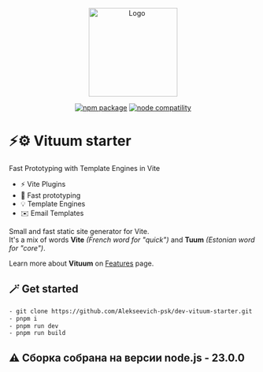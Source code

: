 <p align="center">
  <a href="https://vituum.dev/" target="_blank" rel="noopener noreferrer">
    <img width="180" src="https://avatars.githubusercontent.com/u/109584961" alt="Logo">
  </a>
</p>
<p align="center">
  <a href="https://npmjs.com/package/vituum"><img src="https://img.shields.io/npm/v/vituum.svg" alt="npm package"></a>
  <a href="https://nodejs.org/en/about/releases/"><img src="https://img.shields.io/node/v/vituum.svg" alt="node compatility"></a>
</p>

# ⚡⚙️ Vituum starter

Fast Prototyping with Template Engines in Vite

- ⚡ Vite Plugins
- 🚀️ Fast prototyping
- 💡 Template Engines
- ✉️ Email Templates

Small and fast static site generator for Vite.<br>
It's a mix of words **Vite** _(French word for "quick")_ and **Tuum** _(Estonian word for "core")_.<br>

Learn more about **Vituum** on [Features](https://vituum.dev/guide/features.html) page.

## 🪄 Get started

```sh
- git clone https://github.com/Alekseevich-psk/dev-vituum-starter.git
- pnpm i 
- pnpm run dev
- pnpm run build
```
## ⚠️ Сборка собрана на версии node.js - 23.0.0